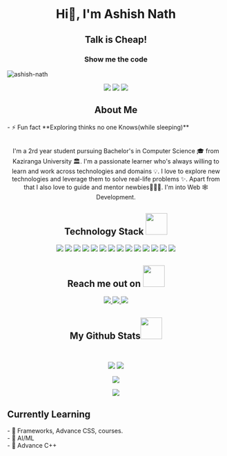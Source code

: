 

<h1 align="center">Hi👋</span>, I'm Ashish Nath</h1>
<h2 align="center">Talk is Cheap!</h2>
<h3 align="center">Show me the code</h3>

<p align="left"> <img src="https://komarev.com/ghpvc/?username=ashish-nath&label=Profile%20views&color=0e75b6&style=flat" alt="ashish-nath" /> </p>
<p align="center">
 
 <img src="https://badges.pufler.dev/visits/ashish-nath/ashish-nath"/> 
 <!-- <img src="https://badges.pufler.dev/years/ritik307"/> -->
 <img src="https://badges.pufler.dev/repos/ashish-nath"/>
 <img src="https://badges.pufler.dev/commits/monthly/ashish-nath" />

</p>

<h2 align="center">About Me</h2>
- ⚡ Fun fact **Exploring thinks no one Knows(while sleeping)** <br> <br>
 <p align="center">
  I'm a 2rd year student pursuing Bachelor's in Computer Science 🎓 from Kaziranga University 🏛. I'm a passionate learner who's always willing to    learn and work across technologies and domains 💡. I love to explore new technologies and leverage them to solve real-life problems ✨. Apart from that I also love to guide and mentor newbies👨🏻‍💻. I'm into Web 🕸️ Development.
</p> 

<h2 align="center">Technology Stack <img src="https://github.com/ritik307/ritik307/blob/main/images/laptop.gif" width="50"></h2>

<p align="center">
 <img src="https://img.shields.io/badge/C-00599C?style=flat-square&logo=c&logoColor=white"/>
<img src="https://img.shields.io/badge/-java-E34A86?style=flat-square&logo=java"/>
<img src="https://img.shields.io/badge/-C++-00599C?style=flat-square&logo=c"/>
<img src="https://img.shields.io/badge/-HTML5-E34F26?style=flat-square&logo=html5&logoColor=white"/>
<img src="https://img.shields.io/badge/-CSS3-1572B6?style=flat-square&logo=css3"/>
<img src="https://img.shields.io/badge/-Bootstrap-563D7C?style=flat-square&logo=bootstrap"/>
<img src="https://img.shields.io/badge/-Heroku-430098?style=flat-square&logo=heroku"/>
<img src="https://img.shields.io/badge/-JavaScript-black?style=flat-square&logo=javascript"/>
<img src="https://img.shields.io/badge/-Nodejs-black?style=flat-square&logo=Node.js"/>
<img src="https://img.shields.io/badge/-React-black?style=flat-square&logo=react"/>
<img src="https://img.shields.io/badge/-MongoDB-black?style=flat-square&logo=mongodb"/>
<img src="https://img.shields.io/badge/-MySQL-black?style=flat-square&logo=mysql"/>
<img src="https://img.shields.io/badge/-Git-black?style=flat-square&logo=git"/>
<img src="https://img.shields.io/badge/-GitHub-black?style=flat-square&logo=github"/>
</p>

<h2 align="center">Reach me out on <img src="https://media0.giphy.com/media/jqNPzdTTxQfOgOqpO4/source.gif" width="50"></h2>

<p align="center">
<a href="mailto: ashishnath2220@gmail.com">
 <img src="https://img.shields.io/badge/-ashishnath2220-c14438?style=flat-square&logo=Gmail&logoColor=white&link=mailto:ashishnath2220@gmail.com"/>
</a>
<a href="https://linkedin.com/in/https://www.linkedin.com/in/nathashish/">
 <img src="https://img.shields.io/badge/-ashishnath-blue?style=flat-square&logo=Linkedin&logoColor=white&link=https://www.linkedin.com/in/ritik-rawal-698a18142/"/>
</a>
 <a href="https://instagram.com/@n.aashishh">
 <img src="https://img.shields.io/badge/-n.aashishh-orange?style=flat-square&logo=instagram&logoColor=white&link=https://https://instagram.com/@n.aashishh/"/>
</a>
</p>

<h2 align="center">
  My Github Stats<img src="https://media.giphy.com/media/VgCDAzcKvsR6OM0uWg/giphy.gif" width="50">
</h2>
 
<br>

<p align = "center">
  <img  src = "https://github-readme-stats.vercel.app/api?username=ashish-nath&show_icons=true&theme=radical&line_height=27">
  <img src = "https://github-readme-stats.vercel.app/api/top-langs/?username=ashish-nath&hide=html,css,java,shaderlab,kotlin,hlsl&theme=radical">
</p>

<p align = "center">
 <img  src="https://github-readme-streak-stats.herokuapp.com/?user=ashish-nath&show_icons=true&locale=en&layout=compact&theme=radical&line_height=0" />
</p> 

<p align = "center">
 <img src="https://activity-graph.herokuapp.com/graph?username=ashish-nath&theme=redical">
</p>

<h2>Currently Learning</h2>
- 🌱 Frameworks, Advance CSS, courses. <br>
- 🌱 AI/ML <br>
- 🌱 Advance C++ <br>
